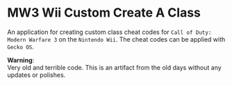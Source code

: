 # MW3 Wii Custom Create A Class
An application for creating custom class cheat codes for `Call of Duty: Modern Warfare 3` on the `Nintendo Wii`. The cheat codes can be applied with `Gecko OS`.

**Warning**:  
Very old and terrible code. This is an artifact from the old days without any updates or polishes.